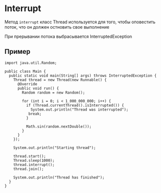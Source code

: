 # Interrupt

Метод `interrupt` класс Thread используется для того, чтобы оповестить поток, что он должен остновить свое выполнение

При прерывании потока выбрасывается InterruptedException

## Пример
```
import java.util.Random;

public class Main {
  public static void main(String[] args) throws InterruptedException {
    Thread thread = new Thread(new Runnable() {
      @Override
      public void run() {
        Random random = new Random();

        for (int i = 0; i < 1_000_000_000; i++) {
          if (Thread.currentThread().isInterrupted()) {
            System.out.println("Thread was interrupted");
           break;
          }

          Math.sin(random.nextDouble());
        }
      }
    });

    System.out.println("Starting thread");

    thread.start();
    Thread.sleep(1000);
    thread.interrupt();
    thread.join();
    
    System.out.println("Thread has finished");
  }
}
```